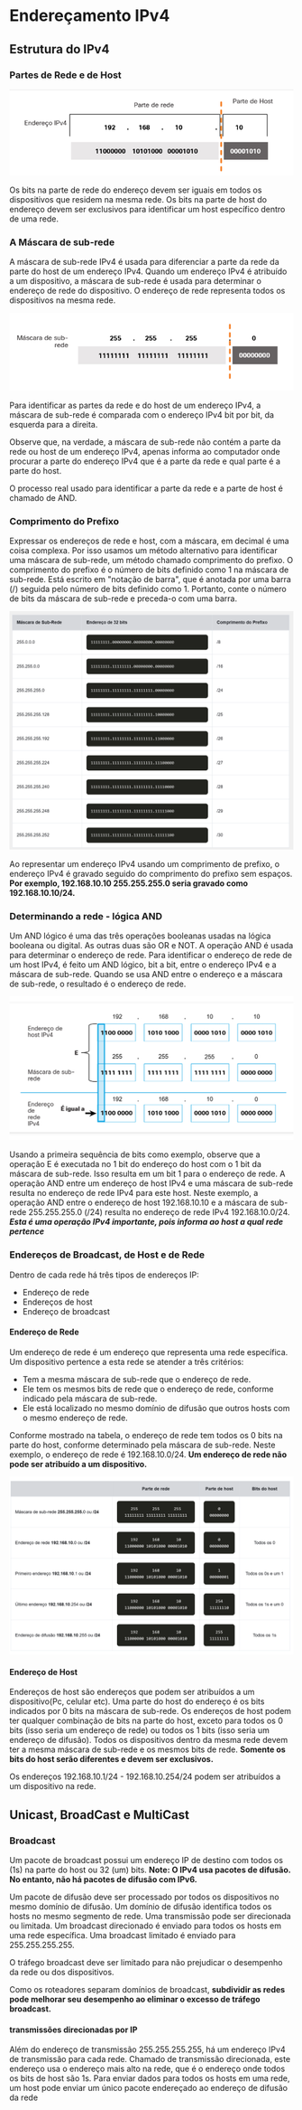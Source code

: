 # Endereçamento IPv4

## Estrutura do IPv4

### Partes de Rede e de Host

![A parte do host e a da rede do IPv4](../imagens/ipv4RedeVShost.png)

Os bits na parte de rede do endereço devem ser iguais em todos os dispositivos que residem na mesma rede. 
Os bits na parte de host do endereço devem ser exclusivos para identificar um host específico dentro de uma rede.

### A Máscara de sub-rede

A máscara de sub-rede IPv4 é usada para diferenciar a parte da rede da parte do host de um endereço IPv4. Quando um endereço IPv4 é atribuído a um dispositivo, a máscara de sub-rede é usada para determinar o endereço de rede do dispositivo. 
O endereço de rede representa todos os dispositivos na mesma rede.

![partes da máscara de sub-rede](../imagens/partesDaMascaraSubRede.png)

Para identificar as partes da rede e do host de um endereço IPv4, a máscara de sub-rede é comparada com o endereço IPv4 bit por bit, da esquerda para a direita.

Observe que, na verdade, a máscara de sub-rede não contém a parte da rede ou host de um endereço IPv4, apenas 
informa ao computador onde procurar a parte do endereço IPv4 que é a parte da rede e qual parte é a parte do host.

O processo real usado para identificar a parte da rede e a parte de host é chamado de AND.

### Comprimento do Prefixo

Expressar os endereços de rede e host, com a máscara, em decimal é uma coisa complexa.
Por isso usamos um método alternativo para identificar uma máscara de sub-rede, um método 
chamado comprimento do prefixo.
O comprimento do prefixo é o número de bits definido como 1 na máscara de sub-rede. 
Está escrito em "notação de barra", que é anotada por uma barra (/) seguida pelo número 
de bits definido como 1. 
Portanto, conte o número de bits da máscara de sub-rede e preceda-o com uma barra.

![comparando sub-rede e prefixo](../imagens/subRedeEpreFixo.png)

Ao representar um endereço IPv4 usando um comprimento de prefixo, o endereço IPv4 é 
gravado seguido do comprimento do prefixo sem espaços. 
**Por exemplo, 192.168.10.10 255.255.255.0 seria gravado como 192.168.10.10/24.**

### Determinando a rede - lógica AND

Um AND lógico é uma das três operações booleanas usadas na lógica booleana ou digital. 
As outras duas são OR e NOT. A operação AND é usada para determinar o endereço de rede.
Para identificar o endereço de rede de um host IPv4, é feito um AND lógico, bit a bit, 
entre o endereço IPv4 e a máscara de sub-rede. 
Quando se usa AND entre o endereço e a máscara de sub-rede, o resultado é o endereço de rede.

![Exemplo dessa comparação and](../imagens/exCompANDsubrede.png)

Usando a primeira sequência de bits como exemplo, observe que a operação E é executada no 
1 bit do endereço do host com o 1 bit da máscara de sub-rede. 
Isso resulta em um bit 1 para o endereço de rede.
A operação AND entre um endereço de host IPv4 e uma máscara de sub-rede resulta no 
endereço de rede IPv4 para este host. 
Neste exemplo, a operação AND entre o endereço de host 192.168.10.10 e a máscara de 
sub-rede 255.255.255.0 (/24) resulta no endereço de rede IPv4 192.168.10.0/24.
***Esta é uma operação IPv4 importante, pois informa ao host a qual rede pertence***

### Endereços de Broadcast, de Host e de Rede

Dentro de cada rede há três tipos de endereços IP:

* Endereço de rede
* Endereços de host
* Endereço de broadcast

#### Endereço de Rede

Um endereço de rede é um endereço que representa uma rede específica. 
Um dispositivo pertence a esta rede se atender a três critérios:

* Tem a mesma máscara de sub-rede que o endereço de rede.
* Ele tem os mesmos bits de rede que o endereço de rede, conforme indicado pela máscara de sub-rede.
* Ele está localizado no mesmo domínio de difusão que outros hosts com o mesmo endereço de rede.

Conforme mostrado na tabela, o endereço de rede tem todos os 0 bits na parte do host, conforme determinado pela máscara de sub-rede. 
Neste exemplo, o endereço de rede é 192.168.10.0/24. 
**Um endereço de rede não pode ser atribuído a um dispositivo.**

![Endereço de Rede exemplo](../imagens/subredeEnderecoRede.png)

#### Endereço de Host

Endereços de host são endereços que podem ser atribuídos a um dispositivo(Pc, celular etc).
Uma parte do host do endereço é os bits indicados por 0 bits na máscara de sub-rede. 
Os endereços de host podem ter qualquer combinação de bits na parte do host, exceto para 
todos os 0 bits (isso seria um endereço de rede) ou todos os 1 bits (isso seria um endereço de difusão).
Todos os dispositivos dentro da mesma rede devem ter a mesma máscara de sub-rede e os mesmos bits de rede. 
**Somente os bits do host serão diferentes e devem ser exclusivos.**

Os endereços 192.168.10.1/24 - 192.168.10.254/24 podem ser atribuídos a um dispositivo na rede.

## Unicast, BroadCast e MultiCast

### Broadcast

Um pacote de broadcast possui um endereço IP de destino com todos os (1s) na parte do host ou 32 (um) bits.
**Note: O IPv4 usa pacotes de difusão. No entanto, não há pacotes de difusão com IPv6.**

Um pacote de difusão deve ser processado por todos os dispositivos no mesmo domínio de difusão. 
Um domínio de difusão identifica todos os hosts no mesmo segmento de rede.
Uma transmissão pode ser direcionada ou limitada. 
Um broadcast direcionado é enviado para todos os hosts em uma rede específica.
Uma broadcast limitado é enviado para 255.255.255.255.

O tráfego broadcast deve ser limitado para não prejudicar o desempenho da rede ou dos dispositivos.

Como os roteadores separam domínios de broadcast, **subdividir as redes pode melhorar seu** 
**desempenho ao eliminar o excesso de tráfego broadcast.**

#### transmissões direcionadas por IP

Além do endereço de transmissão 255.255.255.255, há um endereço IPv4 de transmissão para cada rede.
Chamado de transmissão direcionada, este endereço usa o endereço mais alto na rede, que é 
o endereço onde todos os bits de host são 1s.
Para enviar dados para todos os hosts em uma rede, um host pode enviar um único pacote 
endereçado ao endereço de difusão da rede
